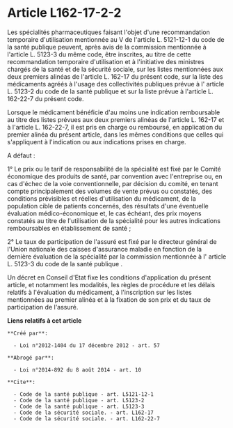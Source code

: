 # Article L162-17-2-2

Les spécialités pharmaceutiques faisant l'objet d'une recommandation temporaire d'utilisation mentionnée au 
V de l'article L. 5121-12-1 du code de la santé publique 
peuvent, après avis de la commission mentionnée à l'article L. 5123-3 du même code, être inscrites, au titre de cette
recommandation temporaire d'utilisation et à l'initiative des ministres chargés de la santé et de la sécurité sociale, sur
les listes mentionnées aux deux premiers alinéas de l'article L. 162-17 du présent code, sur la liste des médicaments agréés
à l'usage des collectivités publiques prévue à l'
article L. 5123-2 du code de la santé publique 
et sur la liste prévue à l'article L. 162-22-7 du présent code. 

Lorsque le médicament bénéficie d'au moins une indication remboursable au titre des listes prévues aux deux premiers alinéas
de l'article L. 162-17 et à l'article L. 162-22-7, il est pris en charge ou remboursé, en application du premier alinéa du
présent article, dans les mêmes conditions que celles qui s'appliquent à l'indication ou aux indications prises en charge. 

A défaut : 

1° Le prix ou le tarif de responsabilité de la spécialité est fixé par le Comité économique des produits de santé, par
convention avec l'entreprise ou, en cas d'échec de la voie conventionnelle, par décision du comité, en tenant compte
principalement des volumes de vente prévus ou constatés, des conditions prévisibles et réelles d'utilisation du médicament,
de la population cible de patients concernés, des résultats d'une éventuelle évaluation médico-économique et, le cas échéant,
des prix moyens constatés au titre de l'utilisation de la spécialité pour les autres indications remboursables en
établissement de santé ; 

2° Le taux de participation de l'assuré est fixé par le directeur général de l'Union nationale des caisses d'assurance
maladie en fonction de la dernière évaluation de la spécialité par la commission mentionnée à l'
article L. 5123-3 du code de la santé publique
. 

Un décret en Conseil d'Etat fixe les conditions d'application du présent article, et notamment les modalités, les règles de
procédure et les délais relatifs à l'évaluation du médicament, à l'inscription sur les listes mentionnées au premier alinéa
et à la fixation de son prix et du taux de participation de l'assuré.

**Liens relatifs à cet article**

	**Créé par**:

	  - Loi n°2012-1404 du 17 décembre 2012 - art. 57

	**Abrogé par**:

	  - Loi n°2014-892 du 8 août 2014 - art. 10

	**Cite**:

	  - Code de la santé publique - art. L5121-12-1
	  - Code de la santé publique - art. L5123-2
	  - Code de la santé publique - art. L5123-3
	  - Code de la sécurité sociale. - art. L162-17
	  - Code de la sécurité sociale. - art. L162-22-7
